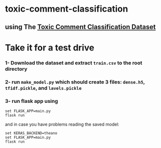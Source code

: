 # toxic-comment-classification

## using The [Toxic Comment Classification Dataset](https://www.kaggle.com/c/jigsaw-toxic-comment-classification-challenge/data)

# Take it for a test drive

### 1- Download the dataset and extract `train.csv` to the root directory

### 2- run `make_model.py` which should create 3 files: `dense.h5`, `tfidf.pickle`, and `lavels.pickle`

### 3- run flask app using 
```
set FLASK_APP=main.py
flask run
```
and in case you have problems reading the saved model:

```
set KERAS_BACKEND=theano
set FLASK_APP=main.py
flask run
```

